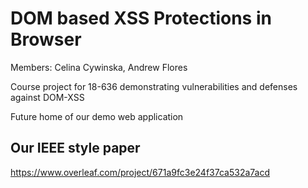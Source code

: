 # DOM based XSS Protections in Browser
Members: Celina Cywinska, Andrew Flores

Course project for 18-636 demonstrating vulnerabilities and defenses against DOM-XSS

Future home of our demo web application 

## Our IEEE style paper
https://www.overleaf.com/project/671a9fc3e24f37ca532a7acd
